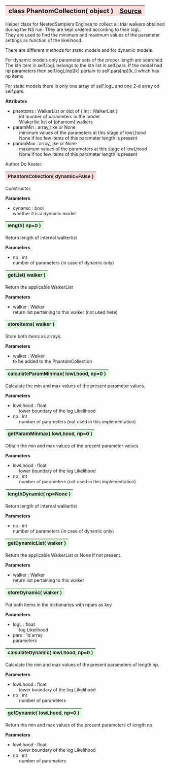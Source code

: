 ---
---
<br><br>

<a name="PhantomCollection"></a>
<table><thead style="background-color:#FFE0E0; width:100%; font-size:20px"><tr><th style="text-align:left">
<strong>class PhantomCollection(</strong> object )</th><th style="text-align:right"><a href=https://github.com/dokester/BayesicFitting/blob/master/BayesicFitting/source/PhantomCollection.py target=_blank>Source</a></th></tr></thead></table>
<p>

Helper class for NestedSamplers Engines to collect all trial walkers
obtained during the NS run. They are kept ordered according to their logL.  
They are used to find the minimum and maximum values 
of the parameter settings as function of the likelihood. 

There are different methods for static models and for dynamic models. 

For dynamic models only parameter sets of the proper length are searched.
The kth item in self.logL belongs to the kth list in self.pars.
If the model had np parameters then self.logL[np][k] pertain to 
self.pars[np][k,:] which has np items

For static models there is only one array of self.logL and one 2-d array 
od self.pars.

<b>Attributes</b>

* phantoms  :  WalkerList or dict of { int : WalkerList }<br>
&nbsp;&nbsp;&nbsp;&nbsp; int         number of parameters in the model<br>
&nbsp;&nbsp;&nbsp;&nbsp; Wlakerlist  list of (phantom) walkers<br>
* paramMin  :  array_like or None<br>
&nbsp;&nbsp;&nbsp;&nbsp; minimum values of the parameters at this stage of lowLhood<br>
&nbsp;&nbsp;&nbsp;&nbsp; None if too few items of this parameter length is present<br>
* paramMax  :  array_like or None<br>
&nbsp;&nbsp;&nbsp;&nbsp; maximum values of the parameters at this stage of lowLhood<br>
&nbsp;&nbsp;&nbsp;&nbsp; None if too few items of this parameter length is present<br>


Author       Do Kester.


<a name="PhantomCollection"></a>
<table><thead style="background-color:#FFE0E0; width:100%; font-size:15px"><tr><th style="text-align:left">
<strong>PhantomCollection(</strong> dynamic=False )
</th></tr></thead></table>
<p>

Constructor.

<b>Parameters</b>

* dynamic  :  bool<br>
    whether it is a dynamic model

<a name="length"></a>
<table><thead style="background-color:#E0FFE0; width:100%; font-size:15px"><tr><th style="text-align:left">
<strong>length(</strong> np=0 ) 
</th></tr></thead></table>
<p>

Return length of internal walkerlist

<b>Parameters</b>

* np  :  int<br>
    number of parameters (in case of dynamic only)

<a name="getList"></a>
<table><thead style="background-color:#E0FFE0; width:100%; font-size:15px"><tr><th style="text-align:left">
<strong>getList(</strong> walker ) 
</th></tr></thead></table>
<p>

Return the applicable WalkerList

<b>Parameters</b>

* walker  :  Walker<br>
    return list pertaining to this walker (not used here)

<a name="storeItems"></a>
<table><thead style="background-color:#E0FFE0; width:100%; font-size:15px"><tr><th style="text-align:left">
<strong>storeItems(</strong> walker ) 
</th></tr></thead></table>
<p>

Store both items as arrays.

<b>Parameters</b>

* walker  :  Walker<br>
    to be added to the PhantomCollection

<a name="calculateParamMinmax"></a>
<table><thead style="background-color:#E0FFE0; width:100%; font-size:15px"><tr><th style="text-align:left">
<strong>calculateParamMinmax(</strong> lowLhood, np=0 )
</th></tr></thead></table>
<p>

Calculate the min and max values of the present parameter values.

<b>Parameters</b>

* lowLhood  :  float<br>
&nbsp;&nbsp;&nbsp;&nbsp; lower boundary of the log Likelihood<br>
* np  :  int<br>
&nbsp;&nbsp;&nbsp;&nbsp; number of parameters (not used in this implementation)<br>


<a name="getParamMinmax"></a>
<table><thead style="background-color:#E0FFE0; width:100%; font-size:15px"><tr><th style="text-align:left">
<strong>getParamMinmax(</strong> lowLhood, np=0 )
</th></tr></thead></table>
<p>

Obtain the min and max values of the present parameter values.

<b>Parameters</b>

* lowLhood  :  float<br>
&nbsp;&nbsp;&nbsp;&nbsp; lower boundary of the log Likelihood<br>
* np  :  int<br>
&nbsp;&nbsp;&nbsp;&nbsp; number of parameters (not used in this implementation)<br>


<a name="lengthDynamic"></a>
<table><thead style="background-color:#E0FFE0; width:100%; font-size:15px"><tr><th style="text-align:left">
<strong>lengthDynamic(</strong> np=None ) 
</th></tr></thead></table>
<p>

Return length of internal walkerlist

<b>Parameters</b>

* np  :  int<br>
    number of parameters (in case of dynamic only)

<a name="getDynamicList"></a>
<table><thead style="background-color:#E0FFE0; width:100%; font-size:15px"><tr><th style="text-align:left">
<strong>getDynamicList(</strong> walker ) 
</th></tr></thead></table>
<p>

Return the applicable WalkerList or None if not present.

<b>Parameters</b>

* walker  :  Walker<br>
    return list pertaining to this walker

<a name="storeDynamic"></a>
<table><thead style="background-color:#E0FFE0; width:100%; font-size:15px"><tr><th style="text-align:left">
<strong>storeDynamic(</strong> walker ) 
</th></tr></thead></table>
<p>

Put both items in the dictionaries with npars as key

<b>Parameters</b>

* logL  :  float<br>
&nbsp;&nbsp;&nbsp;&nbsp; log Likelihood <br>
* pars  :  1d array<br>
    parameters

<a name="calculateDynamic"></a>
<table><thead style="background-color:#E0FFE0; width:100%; font-size:15px"><tr><th style="text-align:left">
<strong>calculateDynamic(</strong> lowLhood, np=0 )
</th></tr></thead></table>
<p>

Calculate the min and max values of the present parameters of length np.

<b>Parameters</b>

* lowLhood  :  float<br>
&nbsp;&nbsp;&nbsp;&nbsp; lower boundary of the log Likelihood<br>
* np  :  int<br>
&nbsp;&nbsp;&nbsp;&nbsp; number of parameters<br>


<a name="getDynamic"></a>
<table><thead style="background-color:#E0FFE0; width:100%; font-size:15px"><tr><th style="text-align:left">
<strong>getDynamic(</strong> lowLhood, np=0 )
</th></tr></thead></table>
<p>

Return the min and max values of the present parameters of length np.

<b>Parameters</b>

* lowLhood  :  float<br>
&nbsp;&nbsp;&nbsp;&nbsp; lower boundary of the log Likelihood<br>
* np  :  int<br>
&nbsp;&nbsp;&nbsp;&nbsp; number of parameters<br>



